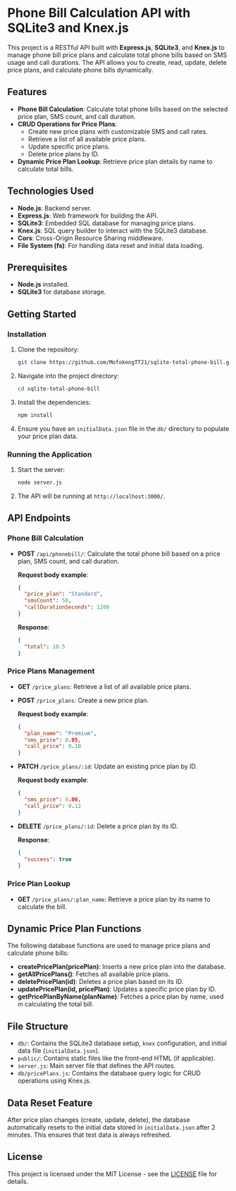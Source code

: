 # Phone Bill Calculation API with SQLite3 and Knex.js

This project is a RESTful API built with **Express.js**, **SQLite3**, and **Knex.js** to manage phone bill price plans and calculate total phone bills based on SMS usage and call durations. The API allows you to create, read, update, delete price plans, and calculate phone bills dynamically.

## Features

- **Phone Bill Calculation**: Calculate total phone bills based on the selected price plan, SMS count, and call duration.
- **CRUD Operations for Price Plans**: 
  - Create new price plans with customizable SMS and call rates.
  - Retrieve a list of all available price plans.
  - Update specific price plans.
  - Delete price plans by ID.
- **Dynamic Price Plan Lookup**: Retrieve price plan details by name to calculate total bills.

## Technologies Used

- **Node.js**: Backend server.
- **Express.js**: Web framework for building the API.
- **SQLite3**: Embedded SQL database for managing price plans.
- **Knex.js**: SQL query builder to interact with the SQLite3 database.
- **Cors**: Cross-Origin Resource Sharing middleware.
- **File System (fs)**: For handling data reset and initial data loading.

## Prerequisites

- **Node.js** installed.
- **SQLite3** for database storage.

## Getting Started

### Installation

1. Clone the repository:
   ```bash
   git clone https://github.com/MofokengTT21/sqlite-total-phone-bill.git
   ```

2. Navigate into the project directory:
   ```bash
   cd sqlite-total-phone-bill
   ```

3. Install the dependencies:
   ```bash
   npm install
   ```

4. Ensure you have an `initialData.json` file in the `db/` directory to populate your price plan data.

### Running the Application

1. Start the server:
   ```bash
   node server.js
   ```

2. The API will be running at `http://localhost:3000/`.

## API Endpoints

### **Phone Bill Calculation**

- **POST** `/api/phonebill/`: Calculate the total phone bill based on a price plan, SMS count, and call duration.

  **Request body example**:
  ```json
  {
    "price_plan": "Standard",
    "smsCount": 50,
    "callDurationSeconds": 1200
  }
  ```

  **Response**:
  ```json
  {
    "total": 10.5
  }
  ```

### **Price Plans Management**

- **GET** `/price_plans`: Retrieve a list of all available price plans.

- **POST** `/price_plans`: Create a new price plan.

  **Request body example**:
  ```json
  {
    "plan_name": "Premium",
    "sms_price": 0.05,
    "call_price": 0.10
  }
  ```

- **PATCH** `/price_plans/:id`: Update an existing price plan by ID.

  **Request body example**:
  ```json
  {
    "sms_price": 0.06,
    "call_price": 0.12
  }
  ```

- **DELETE** `/price_plans/:id`: Delete a price plan by its ID.

  **Response**:
  ```json
  {
    "success": true
  }
  ```

### **Price Plan Lookup**

- **GET** `/price_plans/:plan_name`: Retrieve a price plan by its name to calculate the bill.

## Dynamic Price Plan Functions

The following database functions are used to manage price plans and calculate phone bills:

- **createPricePlan(pricePlan)**: Inserts a new price plan into the database.
- **getAllPricePlans()**: Fetches all available price plans.
- **deletePricePlan(id)**: Deletes a price plan based on its ID.
- **updatePricePlan(id, pricePlan)**: Updates a specific price plan by ID.
- **getPricePlanByName(planName)**: Fetches a price plan by name, used in calculating the total bill.

## File Structure

- `db/`: Contains the SQLite3 database setup, `knex` configuration, and initial data file (`initialData.json`).
- `public/`: Contains static files like the front-end HTML (if applicable).
- `server.js`: Main server file that defines the API routes.
- `db/pricePlans.js`: Contains the database query logic for CRUD operations using Knex.js.

## Data Reset Feature

After price plan changes (create, update, delete), the database automatically resets to the initial data stored in `initialData.json` after 2 minutes. This ensures that test data is always refreshed.

## License

This project is licensed under the MIT License - see the [LICENSE](LICENSE) file for details.


